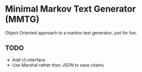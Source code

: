 # Minimal Markov Text Generator (MMTG)

Object Oriented approach to a markov text generator, just for fun.


## TODO

* Add cli interface
* Use Marshal rather than JSON to save chains